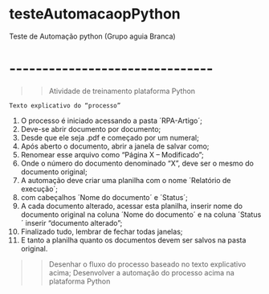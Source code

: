 # testeAutomacaopPython
Teste de Automação python (Grupo aguia Branca)

# -------------------------------
 >> Atividade de treinamento plataforma Python
 
    Texto explicativo do “processo”

1. O processo é iniciado acessando a pasta ´RPA-Artigo´; 
2. Deve-se abrir documento por documento;
3. Desde que ele seja .pdf e começado por um numeral; 
4. Após aberto o documento, abrir a janela de salvar como; 
5. Renomear esse arquivo como “Página X – Modificado”;
6. Onde o número do documento denominado “X”, deve ser o mesmo do documento original; 
7. A automação deve criar uma planilha com o nome ´Relatório de execução´;
8. com cabeçalhos ´Nome do documento´ e ´Status´;
9. A cada documento alterado, acessar esta planilha, inserir nome do documento original na coluna ´Nome do documento´ e na coluna ´Status´ inserir “documento alterado”;
10. Finalizado tudo, lembrar de fechar todas janelas; 
11. E tanto a planilha quanto os documentos devem ser salvos na pasta original.

 >> Desenhar o fluxo do processo baseado no texto explicativo acima;
 >> Desenvolver a automação do processo acima na plataforma Python

